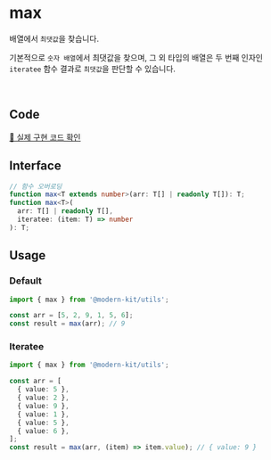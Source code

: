 # max

배열에서 `최댓값`을 찾습니다. 

기본적으로 `숫자 배열`에서 최댓값을 찾으며, 그 외 타입의 배열은 두 번째 인자인 `iteratee` 함수 결과로 `최댓값`을 판단할 수 있습니다.

<br />

## Code
[🔗 실제 구현 코드 확인](https://github.com/modern-agile-team/modern-kit/blob/main/packages/utils/src/math/max/index.ts)

## Interface
```ts title="typescript"
// 함수 오버로딩
function max<T extends number>(arr: T[] | readonly T[]): T;
function max<T>(
  arr: T[] | readonly T[],
  iteratee: (item: T) => number
): T;
```

## Usage
### Default
```ts title="typescript"
import { max } from '@modern-kit/utils';

const arr = [5, 2, 9, 1, 5, 6];
const result = max(arr); // 9
```

### Iteratee
```ts title="typescript"
import { max } from '@modern-kit/utils';

const arr = [
  { value: 5 },
  { value: 2 },
  { value: 9 },
  { value: 1 },
  { value: 5 },
  { value: 6 },
];
const result = max(arr, (item) => item.value); // { value: 9 }
```
